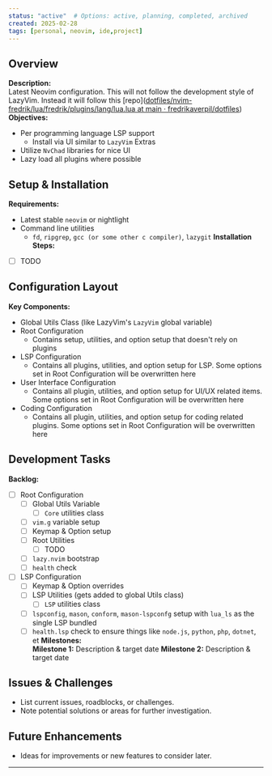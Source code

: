 ```yaml
---
status: "active"  # Options: active, planning, completed, archived
created: 2025-02-28
tags: [personal, neovim, ide,project]
---
```


## Overview
**Description:**  
    Latest Neovim configuration. This will not follow the development style of LazyVim.
    Instead it will follow this [repo]([dotfiles/nvim-fredrik/lua/fredrik/plugins/lang/lua.lua at main · fredrikaverpil/dotfiles](https://github.com/fredrikaverpil/dotfiles/blob/main/nvim-fredrik/lua/fredrik/plugins/lang/lua.lua))
**Objectives:**  
  - Per programming language LSP support
      - Install via UI similar to `LazyVim` Extras
  - Utilize `NvChad` libraries for nice UI
  - Lazy load all plugins where possible

## Setup & Installation
**Requirements:**  
  - Latest stable `neovim` or nightlight
  - Command line utilities
      - `fd`, `ripgrep`, `gcc (or some other c compiler)`, `lazygit`
**Installation Steps:**  
- [ ] TODO

## Configuration Layout
**Key Components:**  
  - Global Utils Class (like LazyVim's `LazyVim` global variable)
  - Root Configuration
      - Contains setup, utilities, and option setup that doesn't rely on plugins
  - LSP Configuration
      - Contains all plugins, utilities, and option setup for LSP. Some options set in Root Configuration will be overwritten here
  - User Interface Configuration
      - Contains all plugin, utilities, and option setup for UI/UX related items. Some options set in Root Configuration will be overwritten here
  - Coding Configuration
      - Contains all plugin, utilities, and option setup for coding related plugins. Some options set in Root Configuration will be overwritten here

## Development Tasks
**Backlog:**  
  - [ ] Root Configuration
      - [ ] Global Utils Variable
          - [ ] `Core` utilities class
      - [ ] `vim.g` variable setup
      - [ ] Keymap & Option setup
      - [ ] Root Utilities
          - [ ] TODO
      - [ ] `lazy.nvim` bootstrap
      - [ ] `health` check
  - [ ] LSP Configuration
      - [ ] Keymap & Option overrides
      - [ ] LSP Utilities (gets added to global Utils class)
          - [ ] `LSP` utilities class
      - [ ] `lspconfig`, `mason`, `conform`, `mason-lspconfg` setup with `lua_ls` as the single LSP bundled
      - [ ] `health.lsp` check to ensure things like `node.js`, `python`, `php`, `dotnet`, et
**Milestones:**  
  **Milestone 1:** Description & target date
  **Milestone 2:** Description & target date

## Issues & Challenges
- List current issues, roadblocks, or challenges.
- Note potential solutions or areas for further investigation.

## Future Enhancements
- Ideas for improvements or new features to consider later.

---